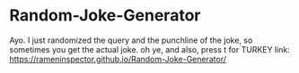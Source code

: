 # Random-Joke-Generator
Ayo. I just randomized the query and the punchline of the joke, so sometimes you get the actual joke. oh ye, and also, press t for TURKEY
link: https://rameninspector.github.io/Random-Joke-Generator/
